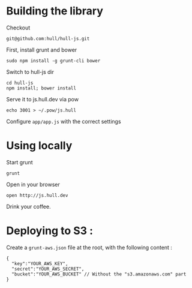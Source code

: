 # Building the library

Checkout

    git@github.com:hull/hull-js.git

First, install grunt and bower

    sudo npm install -g grunt-cli bower

Switch to hull-js dir

    cd hull-js
    npm install; bower install

Serve it to js.hull.dev via pow

    echo 3001 > ~/.pow/js.hull


Configure ```app/app.js``` with the correct settings


# Using locally

Start grunt

    grunt

Open in your browser

    open http://js.hull.dev

Drink your coffee.


# Deploying to S3 : 

Create a `grunt-aws.json` file at the root, with the following content : 

    {
      "key":"YOUR_AWS_KEY",
      "secret":"YOUR_AWS_SECRET",
      "bucket":"YOUR_AWS_BUCKET" // Without the "s3.amazonaws.com" part
    }




